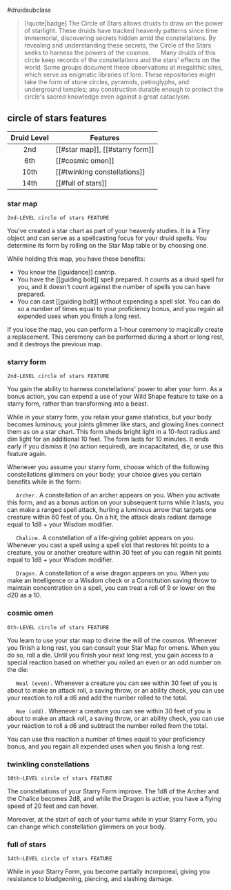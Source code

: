 #druidsubclass

> [!quote|badge] 
> The Circle of Stars allows druids to draw on the power of starlight. These druids have tracked heavenly patterns since time immemorial, discovering secrets hidden amid the constellations. By revealing and understanding these secrets, the Circle of the Stars seeks to harness the powers of the cosmos.
$\quad$ 
Many druids of this circle keep records of the constellations and the stars' effects on the world. Some groups document these observations at megalithic sites, which serve as enigmatic libraries of lore. These repositories might take the form of stone circles, pyramids, petroglyphs, and underground temples; any construction durable enough to protect the circle's sacred knowledge even against a great cataclysm.
## circle of stars features
| **Druid Level** | **Features**                    |
| :-------------: | ------------------------------- |
|       2nd       | [[#star map]], [[#starry form]] |
|       6th       | [[#cosmic omen]]                |
|      10th       | [[#twinklng constellations]]    |
|      14th       | [[#full of stars]]              |

### star map
`2nd-LEVEL circle of stars FEATURE`

You've created a star chart as part of your heavenly studies. It is a Tiny object and can serve as a spellcasting focus for your druid spells. You determine its form by rolling on the Star Map table or by choosing one.

While holding this map, you have these benefits:
- You know the [[guidance]] cantrip.
- You have the [[guiding bolt]] spell prepared. It counts as a druid spell for you, and it doesn't count against the number of spells you can have prepared.
- You can cast [[guiding bolt]] without expending a spell slot. You can do so a number of times equal to your proficiency bonus, and you regain all expended uses when you finish a long rest.

If you lose the map, you can perform a 1-hour ceremony to magically create a replacement. This ceremony can be performed during a short or long rest, and it destroys the previous map.
### starry form
`2nd-LEVEL circle of stars FEATURE`

You gain the ability to harness constellations' power to alter your form. As a bonus action, you can expend a use of your Wild Shape feature to take on a starry form, rather than transforming into a beast.

While in your starry form, you retain your game statistics, but your body becomes luminous; your joints glimmer like stars, and glowing lines connect them as on a star chart. This form sheds bright light in a 10-foot radius and dim light for an additional 10 feet. The form lasts for 10 minutes. It ends early if you dismiss it (no action required), are incapacitated, die, or use this feature again.

Whenever you assume your starry form, choose which of the following constellations glimmers on your body; your choice gives you certain benefits while in the form:

$\quad$ `Archer.` A constellation of an archer appears on you. When you activate this form, and as a bonus action on your subsequent turns while it lasts, you can make a ranged spell attack, hurling a luminous arrow that targets one creature within 60 feet of you. On a hit, the attack deals radiant damage equal to 1d8 + your Wisdom modifier.

$\quad$ `Chalice.` A constellation of a life-giving goblet appears on you. Whenever you cast a spell using a spell slot that restores hit points to a creature, you or another creature within 30 feet of you can regain hit points equal to 1d8 + your Wisdom modifier.

$\quad$ `Dragon.` A constellation of a wise dragon appears on you. When you make an Intelligence or a Wisdom check or a Constitution saving throw to maintain concentration on a spell, you can treat a roll of 9 or lower on the d20 as a 10.
### cosmic omen
`6th-LEVEL circle of stars FEATURE`

You learn to use your star map to divine the will of the cosmos. Whenever you finish a long rest, you can consult your Star Map for omens. When you do so, roll a die. Until you finish your next long rest, you gain access to a special reaction based on whether you rolled an even or an odd number on the die:

$\quad$ `Weal (even).` Whenever a creature you can see within 30 feet of you is about to make an attack roll, a saving throw, or an ability check, you can use your reaction to roll a d6 and add the number rolled to the total.

$\quad$ `Woe (odd).` Whenever a creature you can see within 30 feet of you is about to make an attack roll, a saving throw, or an ability check, you can use your reaction to roll a d6 and subtract the number rolled from the total.

You can use this reaction a number of times equal to your proficiency bonus, and you regain all expended uses when you finish a long rest.
### twinkling constellations
`10th-LEVEL circle of stars FEATURE`

The constellations of your Starry Form improve. The 1d8 of the Archer and the Chalice becomes 2d8, and while the Dragon is active, you have a flying speed of 20 feet and can hover.

Moreover, at the start of each of your turns while in your Starry Form, you can change which constellation glimmers on your body.
### full of stars
`14th-LEVEL circle of stars FEATURE`

While in your Starry Form, you become partially incorporeal, giving you resistance to bludgeoning, piercing, and slashing damage.